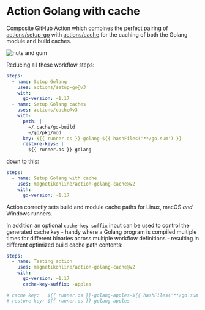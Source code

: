 # Action Golang with cache

Composite GitHub Action which combines the perfect pairing of [actions/setup-go](https://github.com/actions/setup-go) with [actions/cache](https://github.com/actions/cache) for the caching of both the Golang module and build caches.

![nuts and gum](https://user-images.githubusercontent.com/1818757/134792061-2fb04549-ed6d-4e4d-a805-3de6ea90f261.jpg)

Reducing all these workflow steps:

```yaml
steps:
  - name: Setup Golang
    uses: actions/setup-go@v3
    with:
      go-version: ~1.17
  - name: Setup Golang caches
    uses: actions/cache@v3
    with:
      path: |
        ~/.cache/go-build
        ~/go/pkg/mod
      key: ${{ runner.os }}-golang-${{ hashFiles('**/go.sum') }}
      restore-keys: |
        ${{ runner.os }}-golang-
```

down to this:

```yaml
steps:
  - name: Setup Golang with cache
    uses: magnetikonline/action-golang-cache@v2
    with:
      go-version: ~1.17
```

Action correctly sets build and module cache paths for Linux, macOS _and_ Windows runners.

In addition an optional `cache-key-suffix` input can be used to control the generated cache key - handy where a Golang program is compiled multiple times for different binaries across multiple workflow definitions - resulting in different optimized build cache path contents:

```yaml
steps:
  - name: Testing action
    uses: magnetikonline/action-golang-cache@v2
    with:
      go-version: ~1.17
      cache-key-suffix: -apples

# cache key:   ${{ runner.os }}-golang-apples-${{ hashFiles('**/go.sum') }}
# restore key: ${{ runner.os }}-golang-apples-
```
